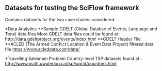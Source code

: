 ## Datasets for testing the SciFlow framework

Contains datasets for the two case studies considered. 

*Data Analytics
**Sample GDELT (Global Databse of Events, Language and Tone) data files
More GDELT data files could be found at : 
http://data.gdeltproject.org/events/index.html
**GDELT Header File
**ACLED (The Armed Conflict Location & Event Data Project) filtered data file
https://www.acleddata.com/data/

*Travelling Salesman Problem
Country-level TSP datasets found at : 
http://www.math.uwaterloo.ca/tsp/world/countries.html

